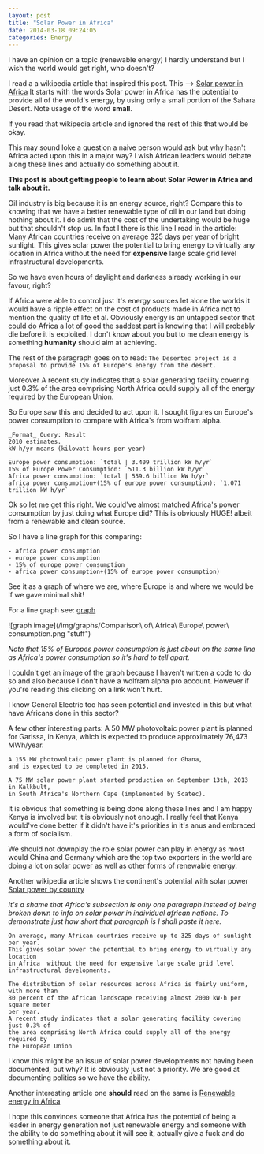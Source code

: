 ```yaml
---
layout: post
title: "Solar Power in Africa"
date: 2014-03-18 09:24:05
categories: Energy
---
```


I have an opinion on a topic (renewable energy) I hardly understand but I wish the world would get right, who doesn't?

I read a a wikipedia article that inspired this post. This --> [Solar power in Africa]
It starts with the words
    Solar power in Africa has the potential to provide all of the world's energy, by using only a small portion of the Sahara Desert.
Note usage of the word **small**.

If you read that wikipedia article and ignored the rest of this that would be okay.

This may sound loke a question a naive person would ask but why hasn't Africa acted upon this in a major way? I wish African leaders would debate along these lines and actually do something about it.

**This post is about getting people to learn about Solar Power in Africa and talk about it.**

Oil industry is big because it is an energy source, right? Compare this to knowing that we have a better renewable type of oil in our land but doing nothing about it. I do admit that the cost of the undertaking would be huge but that shouldn't stop us. In fact I there is this line I read in the article:
    Many African countries receive on average 325 days per year of bright sunlight. This gives solar power the potential to bring energy to virtually any location in Africa without the need for **expensive** large scale grid level infrastructural developments.

So we have even hours of daylight and darkness already working in our favour, right?

If Africa were able to control just it's energy sources let alone the worlds it would have a ripple effect on the cost of products made in Africa not to mention the quality of life et al. Obviously energy is an untapped sector that could do Africa a lot of good the saddest part is knowing that I will probably die before it is exploited. I don't know about you but to me clean energy is something **humanity** should aim at achieving.

The rest of the paragraph goes on to read: `The Desertec project is a proposal to provide 15% of Europe's energy from the desert.`

Moreover A recent study indicates that a solar generating facility covering just 0.3% of the area comprising North Africa could supply all of the energy required by the European Union.

So Europe saw this and decided to act upon it. I sought figures on Europe's power consumption to compare with Africa's from wolfram alpha.

    _Format_ Query: Result
    2010 estimates.
    kW h/yr means (kilowatt hours per year)

    Europe power consumption: `total | 3.409 trillion kW h/yr`
    15% of Europe Power Consumption: `511.3 billion kW h/yr`
    Africa power consumption: `total | 559.6 billion kW h/yr`
    africa power consumption+(15% of europe power consumption): `1.071 trillion kW h/yr`

Ok so let me get this right. We could've almost matched Africa's power consumption by just doing what Europe did? This is obviously HUGE! albeit from a renewable and clean source. 

So I have a line graph for this comparing:

    - africa power consumption
    - europe power consumption
    - 15% of europe power consumption
    - africa power consumption+(15% of europe power consumption)

See it as a graph of where we are, where Europe is and where we would be if we gave minimal shit!

For a line graph see: [graph]

![graph image](/img/graphs/Comparison\ of\ Africa\ Europe\ power\ consumption.png "stuff")

*Note that 15% of Europes power consumption is just about on the same line as Africa's power consumption so it's hard to tell apart.*

I couldn't get an image of the graph because I haven't written a code to do so and also because I don't have a wolfram alpha pro account. However if you're reading this clicking on a link won't hurt.

I know General Electric too has seen potential and invested in this but what have Africans done in this sector?

A few other interesting parts:
    A 50 MW photovoltaic power plant is planned for Garissa, in Kenya, 
    which is expected to produce approximately 76,473 MWh/year.

    A 155 MW photovoltaic power plant is planned for Ghana, 
    and is expected to be completed in 2015.

    A 75 MW solar power plant started production on September 13th, 2013 in Kalkbult,
    in South Africa's Northern Cape (implemented by Scatec). 


It is obvious that something is being done along these lines and I am happy Kenya is involved but it is obviously not enough. I really feel that Kenya would've done better if it didn't have it's priorities in it's anus and embraced a form of socialism.

We should not downplay the role solar power can play in energy as most would China and Germany which are the top two exporters in the world are doing a lot on solar power as well as other forms of renewable energy.


Another wikipedia article shows the continent's potential with solar power [Solar power by country]

*It's a shame that Africa's subsection is only one paragraph instead of being broken down to info on solar power in individual african nations. To demonstrate just how short that paragraph is I shall paste it here.*

    On average, many African countries receive up to 325 days of sunlight per year.
    This gives solar power the potential to bring energy to virtually any location 
    in Africa  without the need for expensive large scale grid level
    infrastructural developments.

    The distribution of solar resources across Africa is fairly uniform, with more than
    80 percent of the African landscape receiving almost 2000 kW·h per square meter 
    per year.
    A recent study indicates that a solar generating facility covering just 0.3% of
    the area comprising North Africa could supply all of the energy required by 
    the European Union

I know this might be an issue of solar power developments not having been documented, but why? It is obviously just not a priority. We are good at documenting politics so we have the ability. 


Another interesting article one **should** read on the same is [Renewable energy in Africa]

I hope this convinces someone that Africa has the potential of being a leader in energy generation not just renewable energy and someone with the ability to do something about it will see it, actually give a fuck and do something about it.


[Solar power in Africa]: https://en.wikipedia.org/wiki/Solar_power_in_Africa#cite_note-2
[Solar power by country]: https://en.wikipedia.org/wiki/Solar_power_by_country
[Renewable energy in Africa]: https://en.wikipedia.org/wiki/Renewable_energy_in_Africa
[graph]: http://www.wolframalpha.com/share/clip?f=d41d8cd98f00b204e9800998ecf8427eli4fojnp9r
